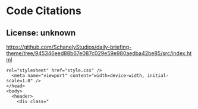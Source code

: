 # Code Citations

## License: unknown
https://github.com/SchanelyStudios/daily-briefing-theme/tree/945346eed88b67e087c029e59e980aedba42be85/src/index.html

```
rel="stylesheet" href="style.css" />
  <meta name="viewport" content="width=device-width, initial-scale=1.0" />
</head>
<body>
  <header>
    <div class="
```

